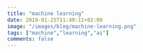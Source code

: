 ```yaml
---
title: "machine learning"
date: 2019-01-25T11:40:11+02:00
image: "/images/blog/machine-learning.png"
tags: ["machine","learning","ai"]
comments: false
---
```


